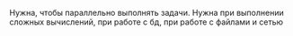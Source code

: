 

Нужна, чтобы параллельно выполнять задачи.
Нужна при выполнении сложных вычислений, при работе с бд, при работе с файлами и сетью